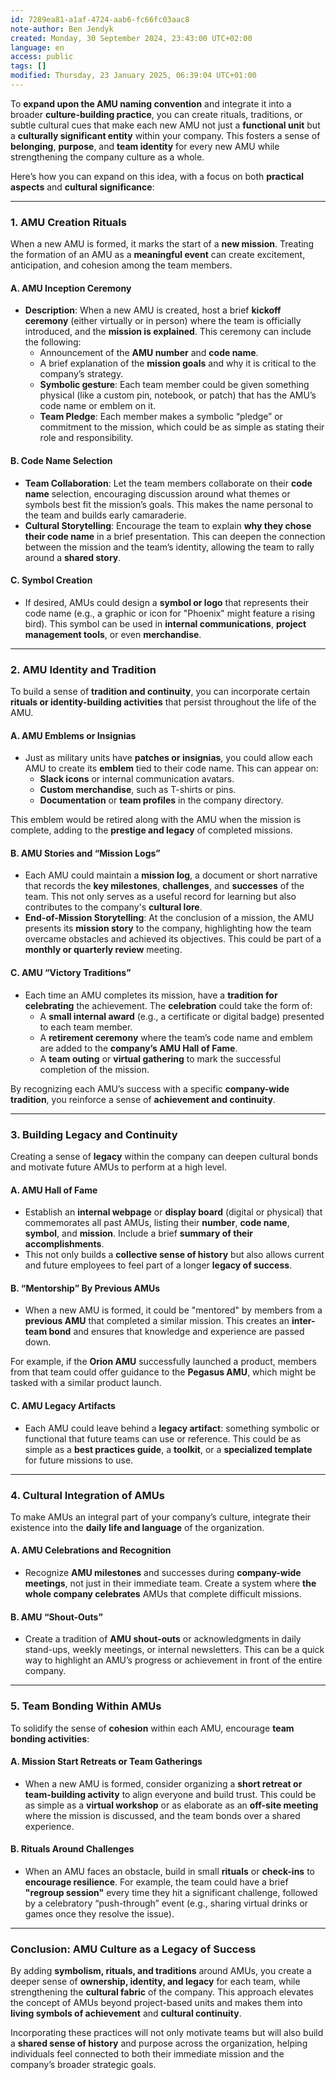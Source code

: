 ```yaml
---
id: 7289ea81-a1af-4724-aab6-fc66fc03aac8
note-author: Ben Jendyk
created: Monday, 30 September 2024, 23:43:00 UTC+02:00
language: en
access: public
tags: []
modified: Thursday, 23 January 2025, 06:39:04 UTC+01:00
---
```


To **expand upon the AMU naming convention** and integrate it into a broader **culture-building practice**, you can create rituals, traditions, or subtle cultural cues that make each new AMU not just a **functional unit** but a **culturally significant entity** within your company. This fosters a sense of **belonging**, **purpose**, and **team identity** for every new AMU while strengthening the company culture as a whole.

Here’s how you can expand on this idea, with a focus on both **practical aspects** and **cultural significance**:

---

### **1. AMU Creation Rituals**

When a new AMU is formed, it marks the start of a **new mission**. Treating the formation of an AMU as a **meaningful event** can create excitement, anticipation, and cohesion among the team members.

#### **A. AMU Inception Ceremony**

- **Description**: When a new AMU is created, host a brief **kickoff ceremony** (either virtually or in person) where the team is officially introduced, and the **mission is explained**. This ceremony can include the following:
  - Announcement of the **AMU number** and **code name**.
  - A brief explanation of the **mission goals** and why it is critical to the company’s strategy.
  - **Symbolic gesture**: Each team member could be given something physical (like a custom pin, notebook, or patch) that has the AMU’s code name or emblem on it.
  - **Team Pledge**: Each member makes a symbolic “pledge” or commitment to the mission, which could be as simple as stating their role and responsibility.

#### **B. Code Name Selection**

- **Team Collaboration**: Let the team members collaborate on their **code name** selection, encouraging discussion around what themes or symbols best fit the mission’s goals. This makes the name personal to the team and builds early camaraderie.
- **Cultural Storytelling**: Encourage the team to explain **why they chose their code name** in a brief presentation. This can deepen the connection between the mission and the team’s identity, allowing the team to rally around a **shared story**.

#### **C. Symbol Creation**

- If desired, AMUs could design a **symbol or logo** that represents their code name (e.g., a graphic or icon for "Phoenix" might feature a rising bird). This symbol can be used in **internal communications**, **project management tools**, or even **merchandise**.

---

### **2. AMU Identity and Tradition**

To build a sense of **tradition and continuity**, you can incorporate certain **rituals or identity-building activities** that persist throughout the life of the AMU.

#### **A. AMU Emblems or Insignias**

- Just as military units have **patches or insignias**, you could allow each AMU to create its **emblem** tied to their code name. This can appear on:
  - **Slack icons** or internal communication avatars.
  - **Custom merchandise**, such as T-shirts or pins.
  - **Documentation** or **team profiles** in the company directory.

This emblem would be retired along with the AMU when the mission is complete, adding to the **prestige and legacy** of completed missions.

#### **B. AMU Stories and “Mission Logs”**

- Each AMU could maintain a **mission log**, a document or short narrative that records the **key milestones**, **challenges**, and **successes** of the team. This not only serves as a useful record for learning but also contributes to the company's **cultural lore**.
- **End-of-Mission Storytelling**: At the conclusion of a mission, the AMU presents its **mission story** to the company, highlighting how the team overcame obstacles and achieved its objectives. This could be part of a **monthly or quarterly review** meeting.

#### **C. AMU “Victory Traditions”**

- Each time an AMU completes its mission, have a **tradition for celebrating** the achievement. The **celebration** could take the form of:
  - A **small internal award** (e.g., a certificate or digital badge) presented to each team member.
  - A **retirement ceremony** where the team’s code name and emblem are added to the **company’s AMU Hall of Fame**.
  - A **team outing** or **virtual gathering** to mark the successful completion of the mission.

By recognizing each AMU’s success with a specific **company-wide tradition**, you reinforce a sense of **achievement and continuity**.

---

### **3. Building Legacy and Continuity**

Creating a sense of **legacy** within the company can deepen cultural bonds and motivate future AMUs to perform at a high level.

#### **A. AMU Hall of Fame**

- Establish an **internal webpage** or **display board** (digital or physical) that commemorates all past AMUs, listing their **number**, **code name**, **symbol**, and **mission**. Include a brief **summary of their accomplishments**.
- This not only builds a **collective sense of history** but also allows current and future employees to feel part of a longer **legacy of success**.

#### **B. “Mentorship” By Previous AMUs**

- When a new AMU is formed, it could be "mentored" by members from a **previous AMU** that completed a similar mission. This creates an **inter-team bond** and ensures that knowledge and experience are passed down.

For example, if the **Orion AMU** successfully launched a product, members from that team could offer guidance to the **Pegasus AMU**, which might be tasked with a similar product launch.

#### **C. AMU Legacy Artifacts**

- Each AMU could leave behind a **legacy artifact**: something symbolic or functional that future teams can use or reference. This could be as simple as a **best practices guide**, a **toolkit**, or a **specialized template** for future missions to use.
  
---

### **4. Cultural Integration of AMUs**

To make AMUs an integral part of your company’s culture, integrate their existence into the **daily life and language** of the organization.

#### **A. AMU Celebrations and Recognition**

- Recognize **AMU milestones** and successes during **company-wide meetings**, not just in their immediate team. Create a system where **the whole company celebrates** AMUs that complete difficult missions.

#### **B. AMU “Shout-Outs”**

- Create a tradition of **AMU shout-outs** or acknowledgments in daily stand-ups, weekly meetings, or internal newsletters. This can be a quick way to highlight an AMU’s progress or achievement in front of the entire company.

---

### **5. Team Bonding Within AMUs**

To solidify the sense of **cohesion** within each AMU, encourage **team bonding activities**:

#### **A. Mission Start Retreats or Team Gatherings**

- When a new AMU is formed, consider organizing a **short retreat or team-building activity** to align everyone and build trust. This could be as simple as a **virtual workshop** or as elaborate as an **off-site meeting** where the mission is discussed, and the team bonds over a shared experience.

#### **B. Rituals Around Challenges**

- When an AMU faces an obstacle, build in small **rituals** or **check-ins** to **encourage resilience**. For example, the team could have a brief **"regroup session"** every time they hit a significant challenge, followed by a celebratory “push-through” event (e.g., sharing virtual drinks or games once they resolve the issue).

---

### **Conclusion: AMU Culture as a Legacy of Success**

By adding **symbolism, rituals, and traditions** around AMUs, you create a deeper sense of **ownership, identity, and legacy** for each team, while strengthening the **cultural fabric** of the company. This approach elevates the concept of AMUs beyond project-based units and makes them into **living symbols of achievement** and **cultural continuity**.

Incorporating these practices will not only motivate teams but will also build a **shared sense of history** and purpose across the organization, helping individuals feel connected to both their immediate mission and the company’s broader strategic goals.
